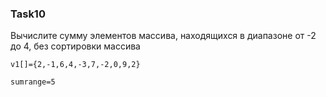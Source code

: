 ### Task10

Вычислите сумму элементов массива, находящихся в диапазоне от -2 до 4, без сортировки массива

```
v1[]={2,-1,6,4,-3,7,-2,0,9,2}

sumrange=5
```
